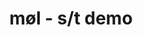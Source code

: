 ---
layout: album
title: møl - s/t demo
description: s/t demo
modified: 2015-01-03
tags: [black metal, shoegaze, denmark]
comments: false
share: false
albumid: 3088722777
facebook: https://www.facebook.com/moeldk
bandcamp: http://moeldk.bandcamp.com/releases
myspace: 
image:
  feature: content/mol/logo.jpg
---